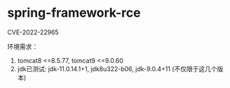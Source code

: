 # spring-framework-rce
CVE-2022-22965

环境需求：
1. tomcat8 <=8.5.77, tomcat9 <=9.0.60
2. jdk已测试: jdk-11.0.14.1+1, jdk8u322-b06, jdk-9.0.4+11 (不仅限于这几个版本)
